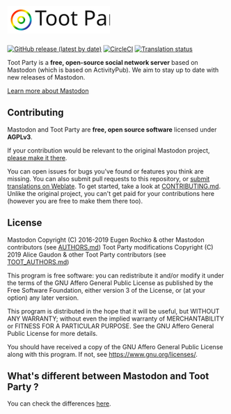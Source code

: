 ![Toot Party](app/javascript/images/logo_full_light.svg)
========

[![GitHub release (latest by date)](https://img.shields.io/github/v/release/ArisuOngaku/toot.party.svg)][releases]
[![CircleCI](https://img.shields.io/circleci/build/github/ArisuOngaku/toot.party/toot-party)][circleci]
[![Translation status](http://translation.toot.party/widgets/toot-party/-/svg-badge.svg)][translation]

[releases]: https://github.com/ArisuOngaku/toot.party/releases
[circleci]: https://circleci.com/gh/ArisuOngaku/toot.party
[translation]: https://translation.toot.party/engage/toot-party/?utm_source=widget

Toot Party is a **free, open-source social network server** based on Mastodon (which is based on ActivityPub). We aim to stay up to date with new releases of Mastodon.

[Learn more about Mastodon](https://github.com/tootsuite/mastodon/README.md)

## Contributing

Mastodon and Toot Party are **free, open source software** licensed under **AGPLv3**.

If your contribution would be relevant to the original Mastodon project, [please make it there](https://github.com/tootsuite/mastodon).

You can open issues for bugs you've found or features you think are missing. You can also submit pull requests to this repository, or [submit translations on Weblate](https://translation.toot.party/projects/toot-party). To get started, take a look at [CONTRIBUTING.md](CONTRIBUTING.md). Unlike the original project, you can't get paid for your contributions here (however you are free to make them there too).

## License

Mastodon Copyright (C) 2016-2019 Eugen Rochko & other Mastodon contributors (see [AUTHORS.md](AUTHORS.md))
Toot Party modifications Copyright (C) 2019 Alice Gaudon & other Toot Party contributors (see [TOOT_AUTHORS.md](TOOT_AUTHORS.md))

This program is free software: you can redistribute it and/or modify it under the terms of the GNU Affero General Public License as published by the Free Software Foundation, either version 3 of the License, or (at your option) any later version.

This program is distributed in the hope that it will be useful, but WITHOUT ANY WARRANTY; without even the implied warranty of MERCHANTABILITY or FITNESS FOR A PARTICULAR PURPOSE. See the GNU Affero General Public License for more details.

You should have received a copy of the GNU Affero General Public License along with this program. If not, see <https://www.gnu.org/licenses/>.

## What's different between Mastodon and Toot Party ?

You can check the differences [here](https://github.com/tootsuite/mastodon/compare/master...ArisuOngaku:toot-party).
